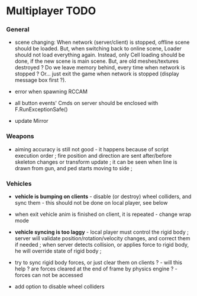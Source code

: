 

# Multiplayer TODO


### General

- scene changing: When network (server/client) is stopped, offline scene should be loaded. But, when switching back to online scene, Loader should not load everything again. Instead, only Cell loading should be done, if the new scene is main scene. But, are old meshes/textures destroyed ? Do we leave memory behind, every time when network is stopped ? Or... just exit the game when network is stopped (display message box first ?).

- error when spawning RCCAM

- all button events' Cmds on server should be enclosed with F.RunExceptionSafe()

- update Mirror


### Weapons

- aiming accuracy is still not good - it happens because of script execution order ; fire position and direction are sent after/before skeleton changes or transform update ; it can be seen when line is drawn from gun, and ped starts moving to side ;


### Vehicles

- **vehicle is bumping on clients** - disable (or destroy) wheel colliders, and sync them - this should not be done on local player, see below

- when exit vehicle anim is finished on client, it is repeated - change wrap mode

- **vehicle syncing is too laggy** - local player must control the rigid body ; server will validate position/rotation/velocity changes, and correct them if needed ; when server detects collision, or applies force to rigid body, he will override state of rigid body ;

- try to sync rigid body forces, or just clear them on clients ? - will this help ? are forces cleared at the end of frame by physics engine ? - forces can not be accessed

- add option to disable wheel colliders



